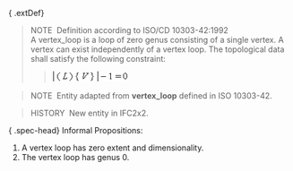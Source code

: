 ﻿{ .extDef}
> NOTE&nbsp; Definition according to ISO/CD 10303-42:1992  
> A vertex_loop is a loop of zero genus consisting of a single vertex. A vertex can exist independently of a vertex loop. The topological data shall satisfy the following constraint: 
>> ![Image](../../../../../../figures/ifcvertexloop-math1.gif)


> 
> NOTE&nbsp; Entity adapted from **vertex_loop** defined in ISO 10303-42.

> HISTORY&nbsp; New entity in IFC2x2.

{ .spec-head}
Informal Propositions:

1. A vertex loop has zero extent and dimensionality.
2. The vertex loop has genus 0.